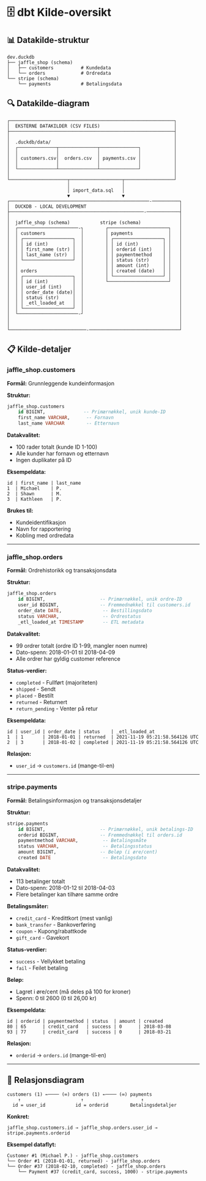 # 🗄️ dbt Kilde-oversikt

## 📊 Datakilde-struktur

```
dev.duckdb
├── jaffle_shop (schema)
│   ├── customers          # Kundedata
│   └── orders             # Ordredata  
└── stripe (schema)
    └── payments           # Betalingsdata
```

## 🔍 Datakilde-diagram

```
┌────────────────────────────────────────────────────────────┐
│  EKSTERNE DATAKILDER (CSV FILES)                           │
├────────────────────────────────────────────────────────────┤
│                                                            │
│  .duckdb/data/                                             │
│  ┌──────────────┬──────────────┬──────────────┐            │
│  │              │              │              │            │
│  │ customers.csv│  orders.csv  │ payments.csv │            │
│  │              │              │              │            │
│  └──────────────┴──────────────┴──────────────┘            │
│                                                            │
└─────────────────────┬───────────────────┬──────────────────┘
                      │                   │
                      │ import_data.sql   │
                      ▼                   ▼
┌───────────────────────────────────────────────────-──────────┐
│  DUCKDB - LOCAL DEVELOPMENT                                  │
├─────────────────────────────────────────────────-────────────┤
│                                                              │
│  jaffle_shop (schema)           stripe (schema)              │
│  ┌──────────────────────-┐        ┌──────────────────────┐   │
│  │ customers             │        │ payments             │   │
│  │ ┌──────────────────┐  │        │ ┌──────────────────┐ │   │
│  │ │ id (int)         │  │        │ │ id (int)         │ │   │
│  │ │ first_name (str) │  │        │ │ orderid (int)    │ │   │
│  │ │ last_name (str)  │  │        │ │ paymentmethod    │ │   │
│  │ └──────────────────┘  │        │ │ status (str)     │ │   │
│  │                       │        │ │ amount (int)     │ │   │
│  │ orders                │        │ │ created (date)   │ │   │
│  │ ┌──────────────────┐  │        │ └──────────────────┘ │   │
│  │ │ id (int)         │  │        └──────────────────────┘   │
│  │ │ user_id (int)    │  │                                   │
│  │ │ order_date (date)│  │                                   │
│  │ │ status (str)     │  │                                   │
│  │ │ _etl_loaded_at   │  │                                   │
│  │ └──────────────────┘  │                                   │
│  └──────────────────────-┘                                   │
│                                                              │
│                                                              │
└────────────────────────────-─────────────────────────────────┘
```

## 📋 Kilde-detaljer

### jaffle_shop.customers
**Formål:** Grunnleggende kundeinformasjon

**Struktur:**
```sql
jaffle_shop.customers
    id BIGINT,              -- Primærnøkkel, unik kunde-ID
    first_name VARCHAR,      -- Fornavn
    last_name VARCHAR        -- Etternavn

```

**Datakvalitet:**
- 100 rader totalt (kunde ID 1-100)
- Alle kunder har fornavn og etternavn
- Ingen duplikater på ID

**Eksempeldata:**
```
id | first_name | last_name
1  | Michael    | P.
2  | Shawn      | M.
3  | Kathleen   | P.
```

**Brukes til:**
- Kundeidentifikasjon
- Navn for rapportering
- Kobling med ordredata

---

### jaffle_shop.orders
**Formål:** Ordrehistorikk og transaksjonsdata

**Struktur:**
```sql
jaffle_shop.orders
    id BIGINT,                    -- Primærnøkkel, unik ordre-ID  
    user_id BIGINT,               -- Fremmednøkkel til customers.id
    order_date DATE,               -- Bestillingsdato
    status VARCHAR,                -- Ordrestatus
    _etl_loaded_at TIMESTAMP       -- ETL metadata
```

**Datakvalitet:**
- 99 ordrer totalt (ordre ID 1-99, mangler noen numre)
- Dato-spenn: 2018-01-01 til 2018-04-09
- Alle ordrer har gyldig customer reference

**Status-verdier:**
- `completed` - Fullført (majoriteten)
- `shipped` - Sendt
- `placed` - Bestilt
- `returned` - Returnert  
- `return_pending` - Venter på retur

**Eksempeldata:**
```
id | user_id | order_date | status    | _etl_loaded_at
1  | 1       | 2018-01-01 | returned  | 2021-11-19 05:21:58.564126 UTC
2  | 3       | 2018-01-02 | completed | 2021-11-19 05:21:58.564126 UTC
```

**Relasjon:**
- `user_id` → `customers.id` (mange-til-en)

---

### stripe.payments
**Formål:** Betalingsinformasjon og transaksjonsdetaljer

**Struktur:**
```sql
stripe.payments
    id BIGINT,                    -- Primærnøkkel, unik betalings-ID
    orderid BIGINT,               -- Fremmednøkkel til orders.id
    paymentmethod VARCHAR,         -- Betalingsmåte
    status VARCHAR,                -- Betalingsstatus
    amount BIGINT,                -- Beløp (i øre/cent)
    created DATE                   -- Betalingsdato
```

**Datakvalitet:**
- 113 betalinger totalt
- Dato-spenn: 2018-01-12 til 2018-04-03
- Flere betalinger kan tilhøre samme ordre

**Betalingsmåter:**
- `credit_card` - Kredittkort (mest vanlig)
- `bank_transfer` - Bankoverføring
- `coupon` - Kupong/rabattkode
- `gift_card` - Gavekort

**Status-verdier:**
- `success` - Vellykket betaling
- `fail` - Feilet betaling

**Beløp:**
- Lagret i øre/cent (må deles på 100 for kroner)
- Spenn: 0 til 2600 (0 til 26,00 kr)

**Eksempeldata:**
```
id | orderid | paymentmethod | status  | amount | created
80 | 65      | credit_card   | success | 0      | 2018-03-08
93 | 77      | credit_card   | success | 0      | 2018-03-21
```

**Relasjon:**
- `orderid` → `orders.id` (mange-til-en)

---

## 🔗 Relasjonsdiagram

```
customers (1) ←──── (∞) orders (1) ←──── (∞) payments
    ↑                      ↑                     ↑
  id = user_id           id = orderid        Betalingsdetaljer
```

**Konkret:**
```
jaffle_shop.customers.id → jaffle_shop.orders.user_id → stripe.payments.orderid
```

**Eksempel dataflyt:**
```
Customer #1 (Michael P.) - jaffle_shop.customers
└── Order #1 (2018-01-01, returned) - jaffle_shop.orders
└── Order #37 (2018-02-10, completed) - jaffle_shop.orders
    └── Payment #37 (credit_card, success, 1000) - stripe.payments
```
